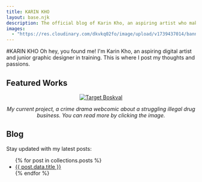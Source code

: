 ```yaml
---
title: KARIN KHO
layout: base.njk
description: The official blog of Karin Kho, an aspiring artist who makes comics and talks about things.
images:
  - "https://res.cloudinary.com/dkvkq02fo/image/upload/v1739437014/banner_500x90px_spbpef.webp"
---
```


#KARIN KHO
Oh hey, you found me! I'm Karin Kho, an aspiring digital artist and junior graphic designer in training. This is where I post my thoughts and passions.

## Featured Works
<div style="text-align: center;">
  <a href="https://targetboskval.webcomic.ws">
    <img src="https://res.cloudinary.com/dkvkq02fo/image/upload/v1739437014/banner_500x90px_spbpef.webp" alt="Target Boskval">
  </a>
  <p><em>My current project, a crime drama webcomic about a struggling illegal drug business. You can read more by clicking the image.</em></p>
</div>

## Blog
Stay updated with my latest posts:
<ul>
    {% for post in collections.posts %}
    <li><a href="{{ post.url }}">{{ post.data.title }}</a></li>
    {% endfor %}
</ul>